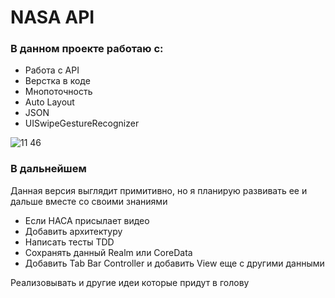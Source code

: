 # NASA API

### В данном проекте работаю с:  



- Работа с API
- Верстка в коде 
- Мнопоточность 
- Auto Layout
- JSON
- UISwipeGestureRecognizer

![11 46](https://user-images.githubusercontent.com/60622982/102766429-2bd9a400-438f-11eb-882c-779893048df9.gif)


### В дальнейшем 

Данная версия выглядит примитивно, но я планирую развивать ее и дальше вместе со своими знаниями 

- Если НАСА присылает видео
- Добавить архитектуру 
- Написать тесты TDD
- Сохранять данный Realm или CoreData
- Добавить Tab Bar Controller и добавить View еще с другими данными


Реализовывать и другие идеи которые придут в голову
